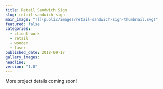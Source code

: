 ```yaml
---
title: Retail Sandwich Sign
slug: retail-sandwich-sign
main_image: "![](public/images/retail-sandwich-sign-thumbnail.svg)"
featured: false
categories:
  - client work
  - retail
  - wooden
  - laser
published_date: 2018-09-17
gallery_images: 
headline: 
version: "1.0"
---
```


More project details coming soon!